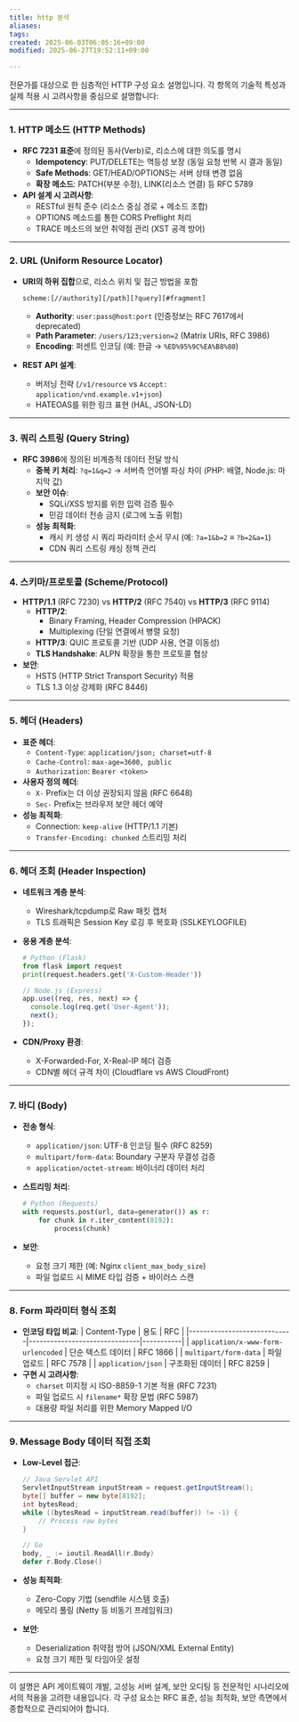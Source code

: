```yaml
---
title: http 분석
aliases: 
tags: 
created: 2025-06-03T06:05:16+09:00
modified: 2025-06-27T19:52:11+09:00

---
```



전문가를 대상으로 한 심층적인 HTTP 구성 요소 설명입니다. 각 항목의 기술적 특성과 실제 적용 시 고려사항을 중심으로 설명합니다:

---

### 1. **HTTP 메소드 (HTTP Methods)**
- **RFC 7231 표준**에 정의된 동사(Verb)로, 리소스에 대한 의도를 명시
  - **Idempotency**: PUT/DELETE는 멱등성 보장 (동일 요청 반복 시 결과 동일)
  - **Safe Methods**: GET/HEAD/OPTIONS는 서버 상태 변경 없음
  - **확장 메소드**: PATCH(부분 수정), LINK(리소스 연결) 등 RFC 5789
- **API 설계 시 고려사항**: 
  - RESTful 원칙 준수 (리소스 중심 경로 + 메소드 조합)
  - OPTIONS 메소드를 통한 CORS Preflight 처리
  - TRACE 메소드의 보안 취약점 관리 (XST 공격 방어)

---

### 2. **URL (Uniform Resource Locator)**
- **URI의 하위 집합**으로, 리소스 위치 및 접근 방법을 포함

  ```plaintext
  scheme:[//authority][/path][?query][#fragment]
  ```

  - **Authority**: `user:pass@host:port` (인증정보는 RFC 7617에서 deprecated)
  - **Path Parameter**: `/users/123;version=2` (Matrix URIs, RFC 3986)
  - **Encoding**: 퍼센트 인코딩 (예: 한글 → `%ED%95%9C%EA%B8%80`)
- **REST API 설계**: 
  - 버저닝 전략 (`/v1/resource` vs `Accept: application/vnd.example.v1+json`)
  - HATEOAS를 위한 링크 표현 (HAL, JSON-LD)

---

### 3. **쿼리 스트링 (Query String)**
- **RFC 3986**에 정의된 비계층적 데이터 전달 방식
  - **중복 키 처리**: `?q=1&q=2` → 서버측 언어별 파싱 차이 (PHP: 배열, Node.js: 마지막 값)
  - **보안 이슈**: 
    - SQLi/XSS 방지를 위한 입력 검증 필수
    - 민감 데이터 전송 금지 (로그에 노출 위험)
  - **성능 최적화**: 
    - 캐시 키 생성 시 쿼리 파라미터 순서 무시 (예: `?a=1&b=2` ≡ `?b=2&a=1`)
    - CDN 쿼리 스트링 캐싱 정책 관리

---

### 4. **스키마/프로토콜 (Scheme/Protocol)**
- **HTTP/1.1** (RFC 7230) vs **HTTP/2** (RFC 7540) vs **HTTP/3** (RFC 9114)
  - **HTTP/2**: 
    - Binary Framing, Header Compression (HPACK)
    - Multiplexing (단일 연결에서 병렬 요청)
  - **HTTP/3**: QUIC 프로토콜 기반 (UDP 사용, 연결 이동성)
  - **TLS Handshake**: ALPN 확장을 통한 프로토콜 협상
- **보안**: 
  - HSTS (HTTP Strict Transport Security) 적용
  - TLS 1.3 이상 강제화 (RFC 8446)

---

### 5. **헤더 (Headers)**
- **표준 헤더**: 
  - `Content-Type`: `application/json; charset=utf-8`
  - `Cache-Control`: `max-age=3600, public`
  - `Authorization`: `Bearer <token>`
- **사용자 정의 헤더**: 
  - `X-` Prefix는 더 이상 권장되지 않음 (RFC 6648)
  - `Sec-` Prefix는 브라우저 보안 헤더 예약
- **성능 최적화**:
  - Connection: `keep-alive` (HTTP/1.1 기본)
  - `Transfer-Encoding: chunked` 스트리밍 처리

---

### 6. **헤더 조회 (Header Inspection)**
- **네트워크 계층 분석**:
  - Wireshark/tcpdump로 Raw 패킷 캡처
  - TLS 트래픽은 Session Key 로깅 후 복호화 (SSLKEYLOGFILE)
- **응용 계층 분석**:

  ```python
  # Python (Flask)
  from flask import request
  print(request.headers.get('X-Custom-Header'))
  ```

  ```javascript
  // Node.js (Express)
  app.use((req, res, next) => {
    console.log(req.get('User-Agent'));
    next();
  });
  ```

- **CDN/Proxy 환경**: 
  - X-Forwarded-For, X-Real-IP 헤더 검증
  - CDN별 헤더 규격 차이 (Cloudflare vs AWS CloudFront)

---

### 7. **바디 (Body)**
- **전송 형식**:
  - `application/json`: UTF-8 인코딩 필수 (RFC 8259)
  - `multipart/form-data`: Boundary 구분자 무결성 검증
  - `application/octet-stream`: 바이너리 데이터 처리
- **스트리밍 처리**:

  ```python
  # Python (Requests)
  with requests.post(url, data=generator()) as r:
      for chunk in r.iter_content(8192):
          process(chunk)
  ```

- **보안**: 
  - 요청 크기 제한 (예: Nginx `client_max_body_size`)
  - 파일 업로드 시 MIME 타입 검증 + 바이러스 스캔

---

### 8. **Form 파라미터 형식 조회**
- **인코딩 타입 비교**:
  | Content-Type                | 용도                          | RFC       |
  |-----------------------------|-------------------------------|-----------|
  | `application/x-www-form-urlencoded` | 단순 텍스트 데이터           | RFC 1866  |
  | `multipart/form-data`       | 파일 업로드                   | RFC 7578  |
  | `application/json`          | 구조화된 데이터               | RFC 8259  |
- **구현 시 고려사항**:
  - `charset` 미지정 시 ISO-8859-1 기본 적용 (RFC 7231)
  - 파일 업로드 시 `filename*` 확장 문법 (RFC 5987)
  - 대용량 파일 처리를 위한 Memory Mapped I/O

---

### 9. **Message Body 데이터 직접 조회**
- **Low-Level 접근**:

  ```java
  // Java Servlet API
  ServletInputStream inputStream = request.getInputStream();
  byte[] buffer = new byte[8192];
  int bytesRead;
  while ((bytesRead = inputStream.read(buffer)) != -1) {
      // Process raw bytes
  }
  ```

  ```go
  // Go
  body, _ := ioutil.ReadAll(r.Body)
  defer r.Body.Close()
  ```

- **성능 최적화**:
  - Zero-Copy 기법 (sendfile 시스템 호출)
  - 메모리 풀링 (Netty 등 비동기 프레임워크)
- **보안**: 
  - Deserialization 취약점 방어 (JSON/XML External Entity)
  - 요청 크기 제한 및 타임아웃 설정

---

이 설명은 API 게이트웨이 개발, 고성능 서버 설계, 보안 오디팅 등 전문적인 시나리오에서의 적용을 고려한 내용입니다. 각 구성 요소는 RFC 표준, 성능 최적화, 보안 측면에서 종합적으로 관리되어야 합니다.